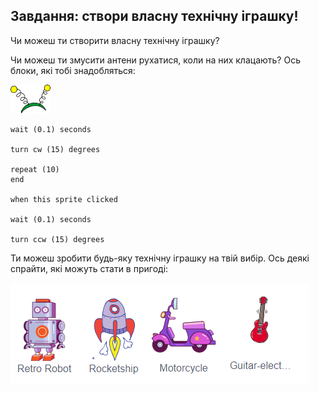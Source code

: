 ## Завдання: створи власну технічну іграшку!
Чи можеш ти створити власну технічну іграшку?

Чи можеш ти змусити антени рухатися, коли на них клацають? Ось блоки, які тобі знадобляться:

![спрайт з антенами](images/antennae-sprite.png)

```blocks3
wait (0.1) seconds

turn cw (15) degrees

repeat (10)
end

when this sprite clicked

wait (0.1) seconds

turn ccw (15) degrees
```

Ти можеш зробити будь-яку технічну іграшку на твій вибір. Ось деякі спрайти, які можуть стати в пригоді:

![спрайт робота, ракети, мотоцикла та електричної гітари](images/toys-sprites.png)
